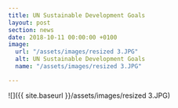 ```yaml
---
title: UN Sustainable Development Goals
layout: post
section: news
date: 2018-10-11 00:00:00 +0100
image:
  url: "/assets/images/resized 3.JPG"
  alt: UN Sustainable Development Goals
  name: "/assets/images/resized 3.JPG"

---
```

![]({{ site.baseurl }}/assets/images/resized 3.JPG)